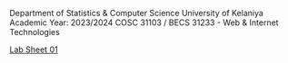 Department of Statistics & Computer Science
University of Kelaniya
Academic Year: 2023/2024
COSC 31103 / BECS 31233 - Web & Internet Technologies

[Lab Sheet 01](./Lab%20Sheet%2001%20-%20HTML.pdf)

